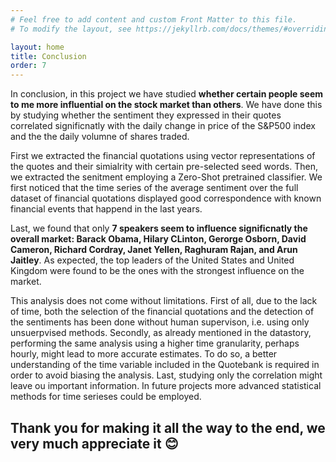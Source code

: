 ```yaml
---
# Feel free to add content and custom Front Matter to this file.
# To modify the layout, see https://jekyllrb.com/docs/themes/#overriding-theme-defaults

layout: home
title: Conclusion
order: 7
---
```

In conclusion, in this project we have studied **whether certain people seem to me more influential on the stock market than others**. We have done this by studying whether the sentiment they expressed in their quotes correlated significnatly with the daily change in price of the S&P500 index and the the daily volumne of shares traded. 

First we extracted the financial quotations using vector representations of the quotes and their simialrity with certain pre-selected seed words. Then, we extracted the senitment employing a Zero-Shot pretrained classifier. We first noticed that the time series of the average sentiment over the full dataset of financial quotations displayed good correspondence with known financial events that happend in the last years. 

Last, we found that only **7 speakers seem to influence significnatly the overall market: Barack Obama, Hilary CLinton, Gerorge Osborn, David Cameron, Richard Cordray, Janet Yellen, Raghuram Rajan, and Arun Jaitley**. As expected, the top leaders of the United States and United Kingdom were found to be the ones with the strongest influence on the market. 

This analysis does not come without limitations. First of all, due to the lack of time, both the selection of the financial quotations and the detection of the sentiments has been done without human supervison, i.e. using only unsuerpvised methods. Secondly, as already mentioned in the datastory, performing the same analysis using a higher time granularity, perhaps hourly, might lead to more accurate estimates. To do so, a better understanding of the time variable included in the Quotebank is required in order to avoid biasing the analysis. Last, studying only the correlation might leave ou important information. In future projects more advanced statistical methods for time serieses could be employed. 

## Thank you for making it all the way to the end, we very much appreciate it 😊 
